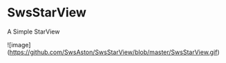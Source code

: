 # SwsStarView
A Simple StarView

![image] (https://github.com/SwsAston/SwsStarView/blob/master/SwsStarView.gif)
